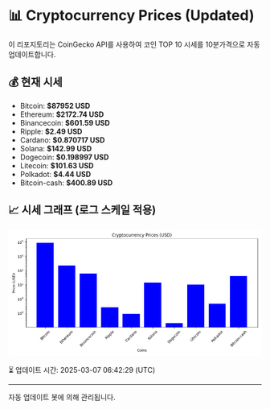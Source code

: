 
# 📊 Cryptocurrency Prices (Updated)

이 리포지토리는 CoinGecko API를 사용하여 코인 TOP 10 시세를 10분가격으로 자동 업데이트합니다.

## 💰 현재 시세
- Bitcoin: **$87952 USD**
- Ethereum: **$2172.74 USD**
- Binancecoin: **$601.59 USD**
- Ripple: **$2.49 USD**
- Cardano: **$0.870717 USD**
- Solana: **$142.99 USD**
- Dogecoin: **$0.198997 USD**
- Litecoin: **$101.63 USD**
- Polkadot: **$4.44 USD**
- Bitcoin-cash: **$400.89 USD**

## 📈 시세 그래프 (로그 스케일 적용)
![Crypto Prices](crypto_prices.png)

⏳ 업데이트 시간: 2025-03-07 06:42:29 (UTC)

---
자동 업데이트 봇에 의해 관리됩니다.
